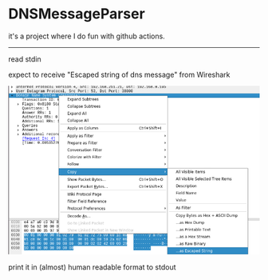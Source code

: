 # DNSMessageParser

it's a project where I do fun with github actions.

_____
read stdin

expect to receive "Escaped string  of dns message" from Wireshark

![howto: generate input for stdin](wireshark_howto_input.png)

print it in (almost) human readable format to stdout
